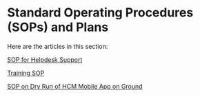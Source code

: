 # Standard Operating Procedures (SOPs) and Plans

Here are the articles in this section:&#x20;

[SOP for Helpdesk Support](sop-for-helpdesk-support.md)

[Training SOP](training-plan.md)

[SOP on Dry Run of HCM Mobile App on Ground](field-test-plan.md)
